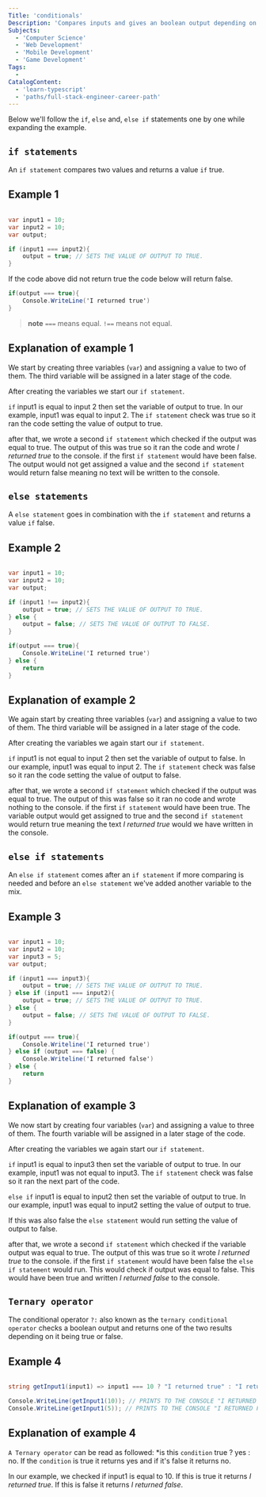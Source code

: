 ```yaml
---
Title: 'conditionals'
Description: 'Compares inputs and gives an boolean output depending on it being True or False.'
Subjects:
  - 'Computer Science'
  - 'Web Development'
  - 'Mobile Development'
  - 'Game Development'
Tags:
  -
CatalogContent:
  - 'learn-typescript'
  - 'paths/full-stack-engineer-career-path'
---
```



Below we'll follow the `if`, `else` and, `else if` statements one by one while expanding the example.

## `if statements`

An `if statement` compares two values and returns a value `if` true.

## Example 1
  ```cs

  var input1 = 10;
  var input2 = 10;
  var output;

  if (input1 === input2){
      output = true; // SETS THE VALUE OF OUTPUT TO TRUE.
  }
  ```

If the code above did not return true the code below will return false.

  ```cs
  if(output === true){
      Console.WriteLine('I returned true')
  }

  ```
>**note** `===` means equal. `!==` means not equal. 

## Explanation of example 1

We start by creating three variables (`var`) and assigning a value to two of them. The third variable will be assigned in a later stage of the code.

After creating the variables we start our `if statement`.

`if` input1 is equal to input 2 then set the variable of output to true. In our example, input1 was equal to input 2. The `if statement` check was true so it ran the code setting the value of output to true. 

after that, we wrote a second `if statement` which checked if the output was equal to true. The output of this was true so it ran the code and wrote *I returned true* to the console. if the first `if statement` would have been false. The output would not get assigned a value and the second `if statement` would return false meaning no text will be written to the console.

## `else statements`

A `else statement` goes in combination with the `if statement` and returns a value `if` false.

## Example 2
  ```cs

  var input1 = 10;
  var input2 = 10;
  var output;

  if (input1 !== input2){
      output = true; // SETS THE VALUE OF OUTPUT TO TRUE.
  } else {
      output = false; // SETS THE VALUE OF OUTPUT TO FALSE.
  }

  if(output === true){
      Console.WriteLine('I returned true')
  } else {
      return
  }

  ```

## Explanation of example 2

We again start by creating three variables (`var`) and assigning a value to two of them. The third variable will be assigned in a later stage of the code.

After creating the variables we again start our `if statement`.

`if` input1 is not equal to input 2 then set the variable of output to false. In our example, input1 was equal to input 2. The `if statement` check was false so it ran the code setting the value of output to false. 

after that, we wrote a second `if statement` which checked if the output was equal to true. The output of this was false so it ran no code and wrote nothing to the console. if the first `if statement` would have been true. The variable output would get assigned to true and the second `if statement` would return true meaning the text *I returned true* would we have written in the console. 

## `else if statements`

An `else if statement` comes after an `if statement` if more comparing is needed and before an `else statement` we've added another variable to the mix.

## Example 3
  ```cs

  var input1 = 10;
  var input2 = 10;
  var input3 = 5;
  var output;

  if (input1 === input3){
      output = true; // SETS THE VALUE OF OUTPUT TO TRUE.
  } else if (input1 === input2){
      output = true; // SETS THE VALUE OF OUTPUT TO TRUE.
  } else {
      output = false; // SETS THE VALUE OF OUTPUT TO FALSE.
  }

  if(output === true){
      Console.Writeline('I returned true')
  } else if (output === false) {
      Console.Writeline('I returned false')
  } else {
      return
  }

  ```

## Explanation of example 3

We now start by creating four variables (`var`) and assigning a value to three of them. The fourth variable will be assigned in a later stage of the code.

After creating the variables we again start our `if statement`.

`if` input1 is equal to input3 then set the variable of output to true. In our example, input1 was not equal to input3. The `if statement` check was false so it ran the next part of the code.

`else if` input1 is equal to input2 then set the variable of output to true. In our example, input1 was equal to input2 setting the value of output to true. 

If this was also false the `else statement` would run setting the value of output to false.

after that, we wrote a second `if statement` which checked if the variable output was equal to true. The output of this was true so it wrote *I returned true* to the console. if the first `if statement` would have been false the `else if statement` would run. This would check if output was equal to false. This would have been true and written *I returned false* to the console.

## `Ternary operator`

The conditional operator `?:` also known as the `ternary conditional operator` checks a boolean output and returns one of the two results depending on it being true or false. 

## Example 4
  ```cs

  string getInput1(input1) => input1 === 10 ? "I returned true" : "I returned false";

  Console.WriteLine(getInput1(10)); // PRINTS TO THE CONSOLE "I RETURNED TRUE"
  Console.WriteLine(getInput1(5)); // PRINTS TO THE CONSOLE "I RETURNED FALSE"

  ```

## Explanation of example 4

`A Ternary operator` can be read as followed: *is this `condition` true ? yes : no. If the `condition` is true it returns yes and if it's false it returns no.

In our example, we checked if input1 is equal to 10. If this is true it returns *I returned true*. If this is false it returns *I returned false*. 